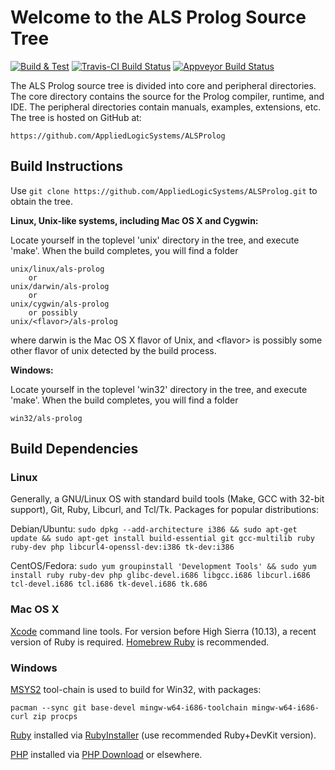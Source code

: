Welcome to the ALS Prolog Source Tree
=====================================

[![Build & Test](https://github.com/AppliedLogicSystems/ALSProlog/actions/workflows/ci.yml/badge.svg)](https://github.com/AppliedLogicSystems/ALSProlog/actions/workflows/ci.yml)
[![Travis-CI Build Status](https://travis-ci.org/AppliedLogicSystems/ALSProlog.svg?branch=master)](https://travis-ci.org/AppliedLogicSystems/ALSProlog)
[![Appveyor Build Status](https://ci.appveyor.com/api/projects/status/786esihnss6ksk7k/branch/master?svg=true)](https://ci.appveyor.com/project/AppliedLogicSystems/alsprolog/branch/master)

The ALS Prolog source tree is divided into core and peripheral
directories.  The core directory contains the source for the Prolog
compiler, runtime, and IDE. The peripheral directories contain manuals, examples, extensions, etc. The tree is hosted on GitHub at:

	https://github.com/AppliedLogicSystems/ALSProlog

Build Instructions
------------------

Use `git clone https://github.com/AppliedLogicSystems/ALSProlog.git` to obtain the tree.

**Linux, Unix-like systems, including Mac OS X and Cygwin:**

Locate yourself in the toplevel 'unix' directory in the tree, and execute 'make'.  When the build completes, you will find a folder  

	unix/linux/als-prolog	
		or 	
	unix/darwin/als-prolog
		or 	
	unix/cygwin/als-prolog
		or possibly
	unix/<flavor>/als-prolog
where darwin is the Mac OS X flavor of Unix, and &lt;flavor&gt; is possibly some other flavor of unix detected by the build process.

**Windows:**

Locate yourself in the toplevel 'win32' directory in the tree, and execute 'make'.  When the build completes, you will find a folder  

	win32/als-prolog	

Build Dependencies
------------------

### Linux

Generally, a GNU/Linux OS with standard build tools (Make, GCC with 32-bit support), Git, Ruby, Libcurl, and Tcl/Tk. Packages for popular distributions:

Debian/Ubuntu: `sudo dpkg --add-architecture i386 && sudo apt-get update && sudo apt-get install build-essential git gcc-multilib ruby ruby-dev php libcurl4-openssl-dev:i386 tk-dev:i386`

CentOS/Fedora: `sudo yum groupinstall 'Development Tools' && sudo yum install ruby ruby-dev php glibc-devel.i686 libgcc.i686 libcurl.i686 tcl-devel.i686 tcl.i686 tk-devel.i686 tk.686`

### Mac OS X

[Xcode](https://developer.apple.com/xcode/) command line tools. For version before High Sierra (10.13), a recent version of Ruby is required. [Homebrew Ruby](https://jekyllrb.com/docs/installation/macos/#homebrew) is recommended.

### Windows

[MSYS2](https://www.msys2.org) tool-chain is used to build for Win32, with packages:

    pacman --sync git base-devel mingw-w64-i686-toolchain mingw-w64-i686-curl zip procps

[Ruby](https://www.ruby-lang.org/en/) installed via [RubyInstaller](https://rubyinstaller.org) (use recommended Ruby+DevKit version).

[PHP](https://www.php.net) installed via [PHP Download](https://windows.php.net/download/) or elsewhere.
